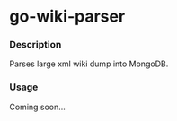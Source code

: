 # go-wiki-parser

### Description

Parses large xml wiki dump into MongoDB.

### Usage

Coming soon...